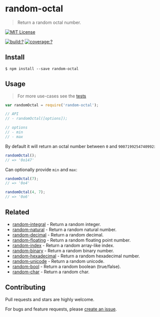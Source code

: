 # random-octal

> Return a random octal number.

[![MIT License](https://img.shields.io/badge/license-MIT_License-green.svg?style=flat-square)](https://github.com/mock-end/random-octal/blob/master/LICENSE)

[![build:?](https://img.shields.io/travis/mock-end/random-octal/master.svg?style=flat-square)](https://travis-ci.org/mock-end/random-octal)
[![coverage:?](https://img.shields.io/coveralls/mock-end/random-octal/master.svg?style=flat-square)](https://coveralls.io/github/mock-end/random-octal)


## Install

```
$ npm install --save random-octal
```

## Usage

> For more use-cases see the [tests](https://github.com/mock-end/random-octal/blob/master/test/spec/index.js)

```js
var randomOctal = require('random-octal');

// API
// - randomOctal([options]);

// options
// - min
// - max
```

By default it will return an octal number between `0` and `9007199254740992`:

```js
randomOctal();
// => '0o147'
```

Can optionally provide `min` and `max`:

```js
randomOctal(7);
// => '0o4'

randomOctal(4, 7);
// => '0o6'
```

## Related

- [random-integral](https://github.com/mock-end/random-integral) - Return a random integer.
- [random-natural](https://github.com/mock-end/random-natural) - Return a random natural number.
- [random-decimal](https://github.com/mock-end/random-decimal) - Return a random decimal.
- [random-floating](https://github.com/mock-end/random-floating) - Return a random floating point number.
- [random-index](https://github.com/mock-end/random-index) - Return a random array-like index.
- [random-binary](https://github.com/mock-end/random-binary) - Return a random binary number.
- [random-hexadecimal](https://github.com/mock-end/random-hexadecimal) - Return a random hexadecimal number.
- [random-unicode](https://github.com/mock-end/random-unicode) - Return a random unicode. 
- [random-bool](https://github.com/mock-end/random-bool) - Return a random boolean (true/false).
- [random-char](https://github.com/mock-end/random-char) - Return a random char.


## Contributing

Pull requests and stars are highly welcome.

For bugs and feature requests, please [create an issue](https://github.com/mock-end/random-octal/issues/new).

